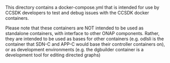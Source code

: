This directory contains a docker-compose.yml that is intended for
use by CCSDK developers to test and debug issues with the CCSDK
docker containers.

Please note that these containers are NOT intended to be used as standalone
containers, with interface to other ONAP components. Rather, they are intended
to be used as bases for other containers (e.g. odlsli is the container
that SDN-C and APP-C would base their controller containers on), or as 
development environments (e.g. the dgbuilder container is a development
tool for editing directed graphs)
